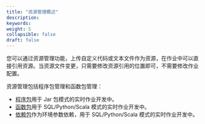```yaml
---
title: "资源管理概述"
description:  
keywords: 
weight: 5
collapsible: false
draft: false
---
```


您可以通过资源管理功能，上传自定义代码或文本文件作为资源，在作业中可以直接引用资源。当资源文件变更，只需要修改资源引用的位置即可，不需要修改作业配置。

资源管理包括程序包管理和函数包管理：

- [程序包](../procedures/)用于 Jar 包模式的实时作业开发中。
- [函数包](../functions/)用于 SQL/Python/Scala 模式的实时作业开发中。
- [依赖包](../dependent/)作为环境参数依赖，用于 SQL/Python/Scala 模式的实时作业开发中。
